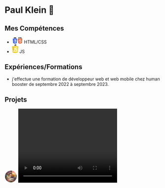 # Paul Klein 👋
## Mes Compétences
- <img src ="html.png" alt="html" width ="35px" margin-top="10px"> HTML/CSS
- <img src ="JS.png" alt="js" width ="20px" margin-top="30px"> JS
## Expériences/Formations
- j'effectue une formation de développeur web et web mobile chez human booster de septembre 2022 à septembre 2023.
## Projets
<img src ="photo.png" alt="photo" width ="40px">
<video width="320" height="240" controls>
  <source src="monde.mp4" type="video/mp4">
</video>
